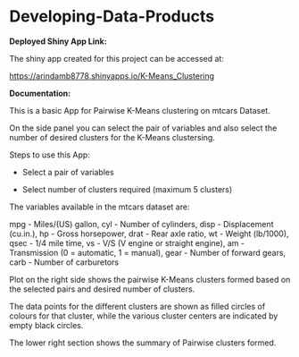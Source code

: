 # Developing-Data-Products

**Deployed Shiny App Link:**

The shiny app created for this project can be accessed at:

https://arindamb8778.shinyapps.io/K-Means_Clustering

**Documentation:**

This is a basic App for Pairwise K-Means clustering on mtcars Dataset.

On the side panel you can select the pair of variables and also select the number of desired clusters for the K-Means clustersing.

Steps to use this App:

- Select a pair of variables

- Select number of clusters required (maximum 5 clusters)

The variables available in the mtcars dataset are:

mpg - Miles/(US) gallon, cyl - Number of cylinders, disp - Displacement (cu.in.), hp - Gross horsepower, drat - Rear axle ratio, wt - Weight (lb/1000), qsec - 1/4 mile time, vs - V/S (V engine or straight engine), am - Transmission (0 = automatic, 1 = manual), gear - Number of forward gears, carb - Number of carburetors

Plot on the right side shows the pairwise K-Means clusters formed based on the selected pairs and desired number of clusters.

The data points for the different clusters are shown as filled circles of colours for that cluster, while the various cluster centers are indicated by empty black circles.

The lower right section shows the summary of Pairwise clusters formed.
